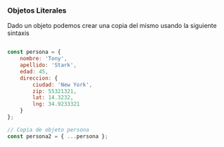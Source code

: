 ### Objetos Literales

Dado un objeto podemos crear una copia del mismo usando la siguiente sintaxis
```javascript

const persona = {
    nombre: 'Tony',
    apellido: 'Stark',
    edad: 45,
    direccion: {
        ciudad: 'New York',
        zip: 55321321,
        lat: 14.3232,
        lng: 34.9233321
    }
};

// Copia de objeto persona
const persona2 = { ...persona };
 ```



